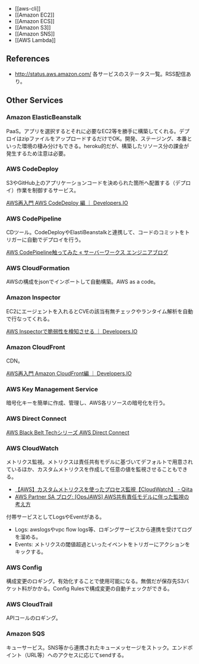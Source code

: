 * [[aws-cli]]
* [[Amazon EC2]]
* [[Amazon ECS]]
* [[Amazon S3]]
* [[Amazon SNS]]
* [[AWS Lambda]]

References
----

* http://status.aws.amazon.com/ 各サービスのステータス一覧。RSS配信あり。

Other Services
----

### Amazon ElasticBeanstalk

PaaS。アプリを選択するとそれに必要なEC2等を勝手に構築してくれる。デプロイはzipファイルをアップロードするだけでOK。開発、ステージング、本番といった環境の棲み分けもできる。heroku的だが、構築したリソース分の課金が発生するため注意は必要。

### AWS CodeDeploy

S3やGitHub上のアプリケーションコードを決められた箇所へ配置する（デプロイ）作業を制御するサービス。

[AWS再入門 AWS CodeDeploy 編 ｜ Developers.IO](http://dev.classmethod.jp/cloud/aws/cm-advent-calendar-2015-aws-re-entering-codedeploy/)

### AWS CodePipeline

CDツール。CodeDeployやElastiBeanstalkと連携して、コードのコミットをトリガーに自動でデプロイを行う。

[AWS CodePipeline触ってみた « サーバーワークス エンジニアブログ](http://blog.serverworks.co.jp/tech/2015/07/15/aws-codepipeline/)

### AWS CloudFormation

AWSの構成をjsonでインポートして自動構築。AWS as a code。

### Amazon Inspector

EC2にエージェントを入れるとCVEの該当有無チェックやランタイム解析を自動で行なってくれる。

[AWS Inspectorで脆弱性を検知させる ｜ Developers.IO](http://dev.classmethod.jp/cloud/aws/inspector-finding-security-issue/)

### Amazon CloudFront

CDN。

[AWS再入門 Amazon CloudFront編 ｜ Developers.IO](http://dev.classmethod.jp/cloud/cm-advent-calendar-2015-aws-re-entering-cloudfront/)

### AWS Key Management Service

暗号化キーを簡単に作成、管理し、AWS各リソースの暗号化を行う。

### AWS Direct Connect

[AWS Black Belt Techシリーズ AWS Direct Connect](http://www.slideshare.net/AmazonWebServicesJapan/aws-black-belt-tech-aws-direct-connect)

### AWS CloudWatch

メトリクス監視。メトリクスは責任共有モデルに基づいてデフォルトで用意されているほか、カスタムメトリクスを作成して任意の値を監視させることもできる。

* [【AWS】カスタムメトリクスを使ったプロセス監視【CloudWatch】 - Qiita](http://qiita.com/koomaru/items/ac274f96fd541ffe4c31)
* [AWS Partner SA ブログ: [OpsJAWS] AWS共有責任モデルに伴った監視の考え方](http://aws.typepad.com/aws_partner_sa/2015/10/opsjaws-aws-monitoring-shared-rep-model-.html)

付帯サービスとしてLogsやEventがある。

* Logs: awslogsやvpc flow logs等、ロギングサービスから連携を受けてログを溜める。
* Events: メトリクスの閾値超過といったイベントをトリガーにアクションをキックする。

### AWS Config

構成変更のロギング。有効化することで使用可能になる。無償だが保存先S3バケット料がかかる。Config Rulesで構成変更の自動チェックができる。

### AWS CloudTrail

APIコールのロギング。

### Amazon SQS

キューサービス。SNS等から連携されたキューメッセージをストック。エンドポイント（URL等）へのアクセスに応じてsendする。